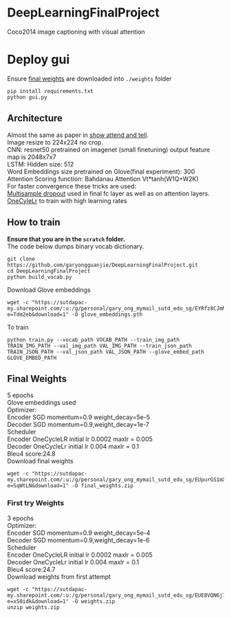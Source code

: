 # DeepLearningFinalProject
Coco2014 image captioning with visual attention
# Deploy gui
Ensure [final weights](#final-weights) are downloaded into `./weights` folder
```
pip install requirements.txt
python gui.py
```
## Architecture
Almost the same as paper in [show attend and tell](https://arxiv.org/abs/1502.03044).\
Image resize to 224x224 no crop.\
CNN: resnet50 pretrained on imagenet (small finetuning) output feature map is 2048x7x7\
LSTM: Hidden size: 512 \
Word Embeddings size pretrained on Glove(final experiment): 300\
Attention Scoring function: Bahdanau Attention Vt*tanh(W1Q+W2K)\
For faster convergence these tricks are used:\
[Multisample dropout](https://arxiv.org/abs/1905.09788) used in final fc layer as well as on attention layers.\
[OneCyleLr](https://arxiv.org/abs/1708.07120) to train with high learning rates
## How to train
**Ensure that you are in the `scratch` folder.**\
The code below dumps binary vocab dictionary.
```
git clone https://github.com/garyongguanjie/DeepLearningFinalProject.git
cd DeepLearningFinalProject
python build_vocab.py
```
Download Glove embeddings
```
wget -c "https://sutdapac-my.sharepoint.com/:u:/g/personal/gary_ong_mymail_sutd_edu_sg/EYRfz8CJmNFEqW9FtA6dTRABzhWQuTNubo6j_mzfKL1tEg?e=Tdm2eb&download=1" -O glove_embeddings.pth
```
To train
```
python train.py --vocab_path VOCAB_PATH --train_img_path TRAIN_IMG_PATH --val_img_path VAL_IMG_PATH --train_json_path TRAIN_JSON_PATH --val_json_path VAL_JSON_PATH --glove_embed_path GLOVE_EMBED_PATH
```
## Final Weights
5 epochs\
Glove embeddings used\
Optimizer:\
Encoder SGD momentum=0.9 weight_decay=5e-5 \
Decoder SGD momentum=0.9,weight_decay=1e-7 \
Scheduler \
Encoder OneCycleLR initial lr 0.0002 maxlr = 0.005 \
Decoder OneCycleLr initial lr 0.004 maxlr = 0.1\
Bleu4 score:24.8\
Download final weights
```
wget -c "https://sutdapac-my.sharepoint.com/:u:/g/personal/gary_ong_mymail_sutd_edu_sg/EUpurGS1mXxAg38s8lkAUb8BF80pzSB_Su6TQ6cbCBYXxw?e=SqWtLN&download=1" -O final_weights.zip
```
### First try Weights
3 epochs\
Optimizer:\
Encoder SGD momentum=0.9 weight_decay=5e-4\
Decoder SGD momentum=0.9,weight_decay=1e-6\
Scheduler\
Encoder OneCycleLR initial lr 0.0002 maxlr = 0.005\
Decoder OneCycleLr initial lr 0.004 maxlr = 0.1\
Bleu4 score:24.7\
Download weights from first attempt
```
wget -c "https://sutdapac-my.sharepoint.com/:u:/g/personal/gary_ong_mymail_sutd_edu_sg/EUE8VQN6j7dNrRyhPLoCVFkBXYyRoQgcicrRQM_PhxYslg?e=xS0idk&download=1" -O weights.zip
unzip weights.zip
```
